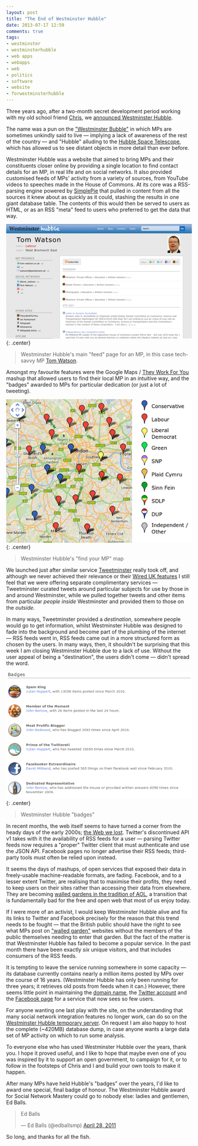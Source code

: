```yaml
---
layout: post
title: "The End of Westminster Hubble"
date: 2013-07-17 12:59
comments: true
tags:
- westminster
- westminsterhubble
- web apps
- webapps
- web
- politics
- software
- website
- forwestminsterhubble
---
```


Three years ago, after a two-month secret development period working with my old school friend [Chris](http://recampaign.blogspot.com/2010/01/about-me.html), we [announced Westminster Hubble](/blog/announcing-westminster-hubble/).

The name was a pun on the ["Westminster Bubble"](https://en.wikipedia.org/wiki/Westminster_Bubble) in which MPs are sometimes unkindly said to live &mdash; implying a lack of awareness of the rest of the country &mdash; and "Hubble" alluding to the [Hubble Space Telescope](http://hubblesite.org/), which has allowed us to see distant objects in more detail than ever before.

Westminster Hubble was a website that aimed to bring MPs and their constituents closer online by providing a single location to find contact details for an MP, in real life and on social networks. It also provided customised feeds of MPs' activity from a variety of sources, from YouTube videos to speeches made in the House of Commons. At its core was a RSS-parsing engine powered by [SimplePie](http://simplepie.org/) that pulled in content from all the sources it knew about as quickly as it could, stashing the results in one giant database table. The contents of this would then be served to users as HTML, or as an RSS "meta" feed to users who preferred to get the data that way.

![Westminster Hubble MP Feed](/img/blog/2013/07/wh-tom.png){: .center}

> Westminster Hubble's main "feed" page for an MP, in this case tech-savvy MP [Tom Watson](http://www.tom-watson.co.uk/).

Amongst my favourite features were the Google Maps / [They Work For You](http://www.theyworkforyou.com/) mashup that allowed users to find their local MP in an intuitive way, and the "badges" awarded to MPs for particular dedication (or just a lot of tweeting).

![Find Your MP map](/img/blog/2013/07/wh-map.png){: .center}

> Westminster Hubble's "find your MP" map

We launched just after similar service [Tweetminster](http://tweetminster.co.uk/) really took off, and although we never achieved their relevance or their [Wired UK features](http://www.wired.co.uk/news/archive/2011-02/17/tweetminster-new-platform-whitehall) I still feel that we were offering separate complimentary services &mdash; Tweetminster curated tweets around particular subjects for use by those in and around Westminster, while we pulled together tweets and other items from particular *people inside* Westminster and provided them to those on the *outside*.

In many ways, Tweetminster provided a *destination*, somewhere people would go to get information, whilst Westminster Hubble was designed to fade into the background and become part of the plumbing of the internet &mdash; RSS feeds went in, RSS feeds came out in a more structured form as chosen by the users. In many ways, then, it shouldn't be surprising that this week I am closing Westminster Hubble due to a lack of use. Without the user appeal of being a "destination", the users didn't come &mdash; didn't spread the word.

![Westminster Hubble "badges"](/img/blog/2013/07/wh-badges.png){: .center}

> Westminster Hubble "badges"

In recent months, the web itself seems to have turned a corner from the heady days of the early 2000s; [the Web we lost](http://dashes.com/anil/2012/12/the-web-we-lost.html). Twitter's discontinued API v1 takes with it the availability of RSS feeds for a user &mdash; parsing Twitter feeds now requires a "proper" Twitter client that must authenticate and use the JSON API. Facebook pages no longer advertise their RSS feeds; third-party tools must often be relied upon instead.

It seems the days of mashups, of open services that exposed their data in freely-usable machine-readable formats, are fading. Facebook, and to a lesser extent Twitter, are realising that to maximise their profits, they need to keep users on their sites rather than accessing their data from elsewhere. They are becoming [walled gardens in the tradition of AOL](http://usatoday30.usatoday.com/tech/news/story/2012-05-01/facebook-aol-walled-garden/54669780/1), a transition that is fundamentally bad for the free and open web that most of us enjoy today.

If I were more of an activist, I would keep Westminster Hubble alive and fix its links to Twitter and Facebook precisely for the reason that this trend needs to be fought &mdash; that the British public should have the right to see what MPs post on ["walled garden"](https://en.wikipedia.org/wiki/Closed_platform) websites without the members of the public themselves needing to enter that garden. But the fact of the matter is that Westminster Hubble has failed to become a popular service. In the past month there have been exactly *six* unique visitors, and that includes consumers of the RSS feeds.

It is tempting to leave the service running somewhere in some capacity &mdash; its database currently contains nearly a million items posted by MPs over the course of 16 years. (Westminster Hubble has only been running for three years; it retrieves old posts from feeds when it can.) However, there seems little point in maintaining the [domain name](http://www.westminsterhubble.com), the [Twitter account](https://twitter.com/westminsterhub) and the [Facebook page](https://www.facebook.com/pages/Westminster-Hubble/131789076860594) for a service that now sees so few users.

For anyone wanting one last play with the site, on the understanding that many social network integration features no longer work, can do so on the [Westminster Hubble temporary server](http://wh.onlydreaming.net). On request I am also happy to host the complete (~420MB) database dump, in case anyone wants a large data set of MP activity on which to run some analysis.

To everyone else who has used Westminster Hubble over the years, thank you. I hope it proved useful, and I like to hope that maybe even one of you was inspired by it to support an open government, to campaign for it, or to follow in the footsteps of Chris and I and build your own tools to make it happen.

After many MPs have held Hubble's "badges" over the years, I'd like to award one special, final badge of honour. The Westminster Hubble award for Social Network Mastery could go to nobody else: ladies and gentlemen, Ed Balls.

<blockquote class="twitter-tweet"><p>Ed Balls</p>&mdash; Ed Balls (@edballsmp) <a href="https://twitter.com/edballsmp/statuses/63623585020915713">April 28, 2011</a></blockquote>
<script async src="//platform.twitter.com/widgets.js" charset="utf-8"></script>

So long, and thanks for all the fish.
